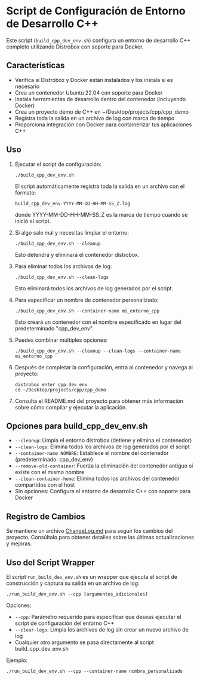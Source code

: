 # Script de Configuración de Entorno de Desarrollo C++

Este script (`build_cpp_dev_env.sh`) configura un entorno de desarrollo C++ completo utilizando Distrobox con soporte para Docker.

## Características

- Verifica si Distrobox y Docker están instalados y los instala si es necesario
- Crea un contenedor Ubuntu 22.04 con soporte para Docker
- Instala herramientas de desarrollo dentro del contenedor (incluyendo Docker)
- Crea un proyecto demo de C++ en ~/Desktop/projects/cpp/cpp_demo
- Registra toda la salida en un archivo de log con marca de tiempo
- Proporciona integración con Docker para containerizar tus aplicaciones C++

## Uso

1. Ejecutar el script de configuración:
   ```
   ./build_cpp_dev_env.sh
   ```
   
   El script automáticamente registra toda la salida en un archivo con el formato:
   ```
   build_cpp_dev_env-YYYY-MM-DD-HH-MM-SS_Z.log
   ```
   donde YYYY-MM-DD-HH-MM-SS_Z es la marca de tiempo cuando se inició el script.

2. Si algo sale mal y necesitas limpiar el entorno:
   ```
   ./build_cpp_dev_env.sh --cleanup
   ```
   Esto detendrá y eliminará el contenedor distrobox.

3. Para eliminar todos los archivos de log:
   ```
   ./build_cpp_dev_env.sh --clean-logs
   ```
   Esto eliminará todos los archivos de log generados por el script.

4. Para especificar un nombre de contenedor personalizado:
   ```
   ./build_cpp_dev_env.sh --container-name mi_entorno_cpp
   ```
   Esto creará un contenedor con el nombre especificado en lugar del predeterminado "cpp_dev_env".

5. Puedes combinar múltiples opciones:
   ```
   ./build_cpp_dev_env.sh --cleanup --clean-logs --container-name mi_entorno_cpp
   ```

6. Después de completar la configuración, entra al contenedor y navega al proyecto:
   ```
   distrobox enter cpp_dev_env
   cd ~/Desktop/projects/cpp/cpp_demo
   ```

5. Consulta el README.md del proyecto para obtener más información sobre cómo compilar y ejecutar la aplicación.

## Opciones para build_cpp_dev_env.sh

- `--cleanup`: Limpia el entorno distrobox (detiene y elimina el contenedor)
- `--clean-logs`: Elimina todos los archivos de log generados por el script
- `--container-name NOMBRE`: Establece el nombre del contenedor (predeterminado: cpp_dev_env)
- `--remove-old-container`: Fuerza la eliminación del contenedor antiguo si existe con el mismo nombre
- `--clean-container-home`: Elimina todos los archivos del contenedor compartidos con el host
- Sin opciones: Configura el entorno de desarrollo C++ con soporte para Docker

## Registro de Cambios

Se mantiene un archivo [ChangeLog.md](ChangeLog.md) para seguir los cambios del proyecto. Consúltalo para obtener detalles sobre las últimas actualizaciones y mejoras.

## Uso del Script Wrapper

El script `run_build_dev_env.sh` es un wrapper que ejecuta el script de construcción y captura su salida en un archivo de log:

```
./run_build_dev_env.sh --cpp [argumentos_adicionales]
```

Opciones:
- `--cpp`: Parámetro requerido para especificar que deseas ejecutar el script de configuración del entorno C++
- `--clear-logs`: Limpia los archivos de log sin crear un nuevo archivo de log
- Cualquier otro argumento se pasa directamente al script build_cpp_dev_env.sh

Ejemplo:
```
./run_build_dev_env.sh --cpp --container-name nombre_personalizado
```
